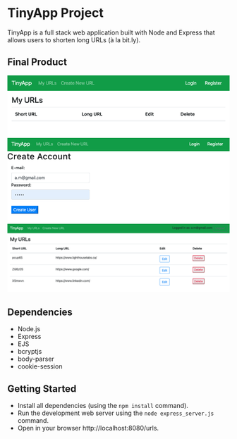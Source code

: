 # TinyApp Project

TinyApp is a full stack web application built with Node and Express that allows users to shorten long URLs (à la bit.ly).

## Final Product

!["Screenshot of /urls page"](https://github.com/anna-flytis/tinyapp/blob/master/docs/urls-page.png)
!["Screenshot of registration page"](https://github.com/anna-flytis/tinyapp/blob/master/docs/registration-page.png)
!["Screenshot of new url page"](https://github.com/anna-flytis/tinyapp/blob/master/docs/newurl-page.png)


## Dependencies

- Node.js
- Express
- EJS
- bcryptjs
- body-parser
- cookie-session

## Getting Started

- Install all dependencies (using the `npm install` command).
- Run the development web server using the `node express_server.js` command.
- Open in your browser http://localhost:8080/urls.
